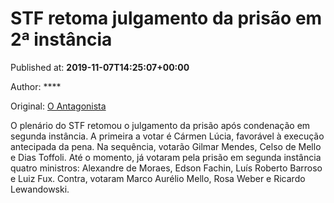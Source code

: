 
# STF retoma julgamento da prisão em 2ª instância

Published at: **2019-11-07T14:25:07+00:00**

Author: ****

Original: [O Antagonista](https://www.oantagonista.com/brasil/stf-retoma-julgamento-da-prisao-em-2a-instancia/)

O plenário do STF retomou o julgamento da prisão após condenação em segunda instância. A primeira a votar é Cármen Lúcia, favorável à execução antecipada da pena.
Na sequência, votarão Gilmar Mendes, Celso de Mello e Dias Toffoli.
Até o momento, já votaram pela prisão em segunda instância quatro ministros: Alexandre de Moraes, Edson Fachin, Luís Roberto Barroso e Luiz Fux.
Contra, votaram Marco Aurélio Mello, Rosa Weber e Ricardo Lewandowski.
